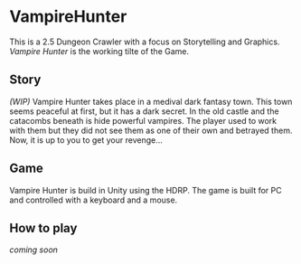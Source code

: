 # VampireHunter
This is a 2.5 Dungeon Crawler with a focus on Storytelling and Graphics. _Vampire Hunter_ is the working tilte of the Game.

## Story
_(WIP)_ Vampire Hunter takes place in a medival dark fantasy town. This town seems peaceful at first, but it has a dark secret. In the old castle and the catacombs beneath is hide powerful vampires. The player used to work with them but they did not see them as one of their own and betrayed them. Now, it is up to you to get your revenge...

## Game
Vampire Hunter is build in Unity using the HDRP. The game is built for PC and controlled with a keyboard and a mouse.

## How to play
_coming soon_
